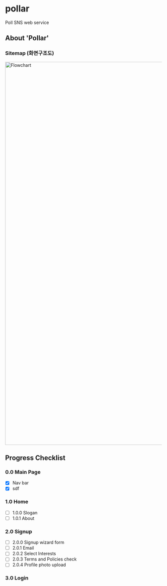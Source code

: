 # pollar

Poll SNS web service

## About 'Pollar'

### Sitemap (화면구조도)

<img width="1230" alt="Flowchart" src="https://user-images.githubusercontent.com/96093461/151928250-329fbd89-1040-4c82-9624-91902f2037f0.png"/>

<br/>

## Progress Checklist

### 0.0 Main Page

- [x] Nav bar
- [x] sdf

### 1.0 Home

- [ ] 1.0.0 Slogan
- [ ] 1.0.1 About

### 2.0 Signup

- [ ] 2.0.0 Signup wizard form
- [ ] 2.0.1 Email
- [ ] 2.0.2 Select Interests
- [ ] 2.0.3 Terms and Policies check
- [ ] 2.0.4 Profile photo upload

### 3.0 Login
